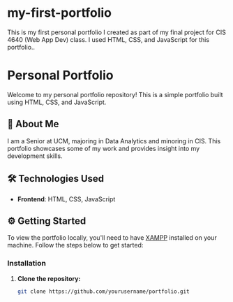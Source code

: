 # my-first-portfolio
This is my first personal portfolio I created as part of my final project for CIS 4640 (Web App Dev) class. I used HTML, CSS, and JavaScript for this portfolio..

# Personal Portfolio

Welcome to my personal portfolio repository! This is a simple portfolio built using HTML, CSS, and JavaScript.

## 🚀 About Me

I am a Senior at UCM, majoring in Data Analytics and minoring in CIS. This portfolio showcases some of my work and provides insight into my development skills.

## 🛠️ Technologies Used

- **Frontend**: HTML, CSS, JavaScript

## ⚙️ Getting Started

To view the portfolio locally, you'll need to have [XAMPP](https://www.apachefriends.org/index.html) installed on your machine. Follow the steps below to get started:

### Installation

1. **Clone the repository:**
   ```bash
   git clone https://github.com/yourusername/portfolio.git
